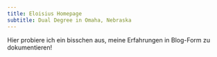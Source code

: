 ```yaml
---
title: Eloisius Homepage
subtitle: Dual Degree in Omaha, Nebraska
---
```


Hier probiere ich ein bisschen aus, meine Erfahrungen in Blog-Form zu dokumentieren!

